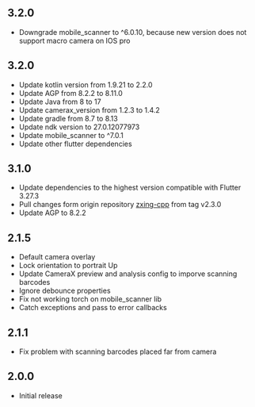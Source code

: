 ## 3.2.0
 * Downgrade mobile_scanner to ^6.0.10, because new version does not support macro camera on IOS pro

## 3.2.0
 * Update kotlin version from 1.9.21 to 2.2.0
 * Update AGP from 8.2.2 to 8.11.0
 * Update Java from 8 to 17
 * Update camerax_version from 1.2.3 to 1.4.2
 * Update gradle from 8.7 to 8.13
 * Update ndk version to 27.0.12077973
 * Update mobile_scanner to ^7.0.1
 * Update other flutter dependencies

## 3.1.0
 * Update dependencies to the highest version compatible with Flutter 3.27.3
 * Pull changes form origin repository [zxing-cpp](https://github.com/zxing-cpp/zxing-cpp) from tag v2.3.0
 * Update AGP to 8.2.2

## 2.1.5
 * Default camera overlay
 * Lock orientation to portrait Up
 * Update CameraX preview and analysis config to imporve scanning barcodes
 * Ignore debounce properties
 * Fix not working torch on mobile_scanner lib
 * Catch exceptions and pass to error callbacks

## 2.1.1
 * Fix problem with scanning barcodes placed far from camera 

## 2.0.0
 * Initial release
